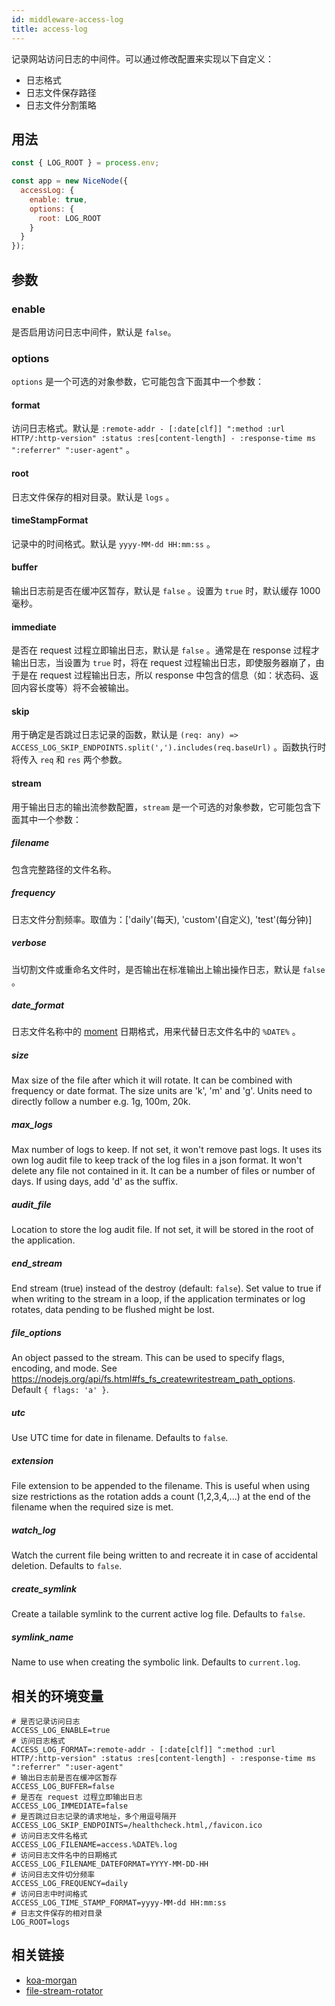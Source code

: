 ```yaml
---
id: middleware-access-log
title: access-log
---
```


记录网站访问日志的中间件。可以通过修改配置来实现以下自定义：
- 日志格式
- 日志文件保存路径
- 日志文件分割策略

## 用法
```js
const { LOG_ROOT } = process.env;

const app = new NiceNode({
  accessLog: {
    enable: true,
    options: {
      root: LOG_ROOT
    }
  }
});
```

## 参数

### enable
是否启用访问日志中间件，默认是 `false`。

### options
`options` 是一个可选的对象参数，它可能包含下面其中一个参数：

#### format
访问日志格式。默认是 `:remote-addr - [:date[clf]] ":method :url HTTP/:http-version" :status :res[content-length] - :response-time ms ":referrer" ":user-agent"` 。

#### root
日志文件保存的相对目录。默认是 `logs` 。

#### timeStampFormat
记录中的时间格式。默认是 `yyyy-MM-dd HH:mm:ss` 。

#### buffer
输出日志前是否在缓冲区暂存，默认是 `false` 。设置为 `true` 时，默认缓存 1000 毫秒。

#### immediate
是否在 request 过程立即输出日志，默认是 `false` 。通常是在 response 过程才输出日志，当设置为 `true` 时，将在 request 过程输出日志，即使服务器崩了，由于是在 request 过程输出日志，所以 response 中包含的信息（如：状态码、返回内容长度等）将不会被输出。

#### skip
用于确定是否跳过日志记录的函数，默认是 `(req: any) => ACCESS_LOG_SKIP_ENDPOINTS.split(',').includes(req.baseUrl)` 。函数执行时将传入 `req` 和 `res` 两个参数。

#### stream
用于输出日志的输出流参数配置，`stream` 是一个可选的对象参数，它可能包含下面其中一个参数：

##### filename
包含完整路径的文件名称。

##### frequency
日志文件分割频率。取值为：['daily'(每天), 'custom'(自定义), 'test'(每分钟)]

##### verbose
当切割文件或重命名文件时，是否输出在标准输出上输出操作日志，默认是 `false` 。

##### date_format
日志文件名称中的 [moment](https://momentjs.com/docs/#/displaying/format/) 日期格式，用来代替日志文件名中的 `%DATE%` 。

##### size
Max size of the file after which it will rotate. It can be combined with frequency or date format. The size units are 'k', 'm' and 'g'. Units need to directly follow a number e.g. 1g, 100m, 20k.

##### max_logs
Max number of logs to keep. If not set, it won't remove past logs. It uses its own log audit file to keep track of the log files in a json format. It won't delete any file not contained in it. It can be a number of files or number of days. If using days, add 'd' as the suffix.

##### audit_file
 Location to store the log audit file. If not set, it will be stored in the root of the application.

##### end_stream
 End stream (true) instead of the destroy (default: `false`). Set value to true if when writing to the stream in a loop, if the application terminates or log rotates, data pending to be flushed might be lost.

##### file_options
An object passed to the stream. This can be used to specify flags, encoding, and mode. See https://nodejs.org/api/fs.html#fs_fs_createwritestream_path_options. Default `{ flags: 'a' }`.

##### utc
Use UTC time for date in filename. Defaults to `false`.

##### extension
File extension to be appended to the filename. This is useful when using size restrictions as the rotation adds a count (1,2,3,4,...) at the end of the filename when the required size is met.

##### watch_log
Watch the current file being written to and recreate it in case of accidental deletion. Defaults to `false`.

##### create_symlink
Create a tailable symlink to the current active log file. Defaults to `false`.

##### symlink_name
Name to use when creating the symbolic link. Defaults to `current.log`.

## 相关的环境变量
```
# 是否记录访问日志
ACCESS_LOG_ENABLE=true
# 访问日志格式
ACCESS_LOG_FORMAT=:remote-addr - [:date[clf]] ":method :url HTTP/:http-version" :status :res[content-length] - :response-time ms ":referrer" ":user-agent"
# 输出日志前是否在缓冲区暂存
ACCESS_LOG_BUFFER=false
# 是否在 request 过程立即输出日志
ACCESS_LOG_IMMEDIATE=false
# 是否跳过日志记录的请求地址，多个用逗号隔开
ACCESS_LOG_SKIP_ENDPOINTS=/healthcheck.html,/favicon.ico
# 访问日志文件名格式
ACCESS_LOG_FILENAME=access.%DATE%.log
# 访问日志文件名中的日期格式
ACCESS_LOG_FILENAME_DATEFORMAT=YYYY-MM-DD-HH
# 访问日志文件切分频率
ACCESS_LOG_FREQUENCY=daily
# 访问日志中时间格式
ACCESS_LOG_TIME_STAMP_FORMAT=yyyy-MM-dd HH:mm:ss
# 日志文件保存的相对目录
LOG_ROOT=logs
```

## 相关链接
- [koa-morgan](https://github.com/koa-modules/morgan)
- [file-stream-rotator](https://github.com/rogerc/file-stream-rotator)
